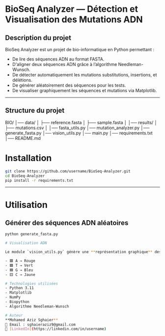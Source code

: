 #  BioSeq Analyzer — Détection et Visualisation des Mutations ADN

##  Description du projet
BioSeq Analyzer est un projet de bio-informatique en Python permettant :
- De lire des séquences ADN au format FASTA.
- D'aligner deux séquences ADN grâce à l’algorithme Needleman-Wunsch.
- De détecter automatiquement les mutations  substitutions, insertions, et délétions.
- De générer aléatoirement des séquences pour les tests.
- De visualiser graphiquement les séquences et mutations via Matplotlib.

---

##  Structure du projet
BIO/
│── data/
│ ├── reference.fasta
│ ├── sample.fasta
│
│── results/
│ ├── mutations.csv
│
│── fasta_utils.py
│── mutation_analyzer.py
│── generate_fasta.py
│── vision_utils.py
│── main.py
│── requirements.txt
│── README.md


# Installation

```bash
git clone https://github.com/username/BioSeq-Analyzer.git
cd BioSeq-Analyzer
pip install -r requirements.txt
```


---

# Utilisation

## Générer des séquences ADN aléatoires
```bash
python generate_fasta.py

# Visualisation ADN

Le module `vision_utils.py` génère une **représentation graphique** des séquences ADN et affiche les bases **A, T, G, C** avec des couleurs distinctes :

- 🟥 A → Rouge
- 🟩 T → Vert
- 🟦 G → Bleu
- 🟨 C → Jaune

# Technologies utilisées
- Python 3.11
- Matplotlib
- NumPy
- Biopython
- Algorithme Needleman-Wunsch

# Auteur
**Mohamed Aziz Sghaier**  
📧 Email : sghaieraziz9@gmail.com  
🔗 [LinkedIn](https://linkedin.com/in/username)
